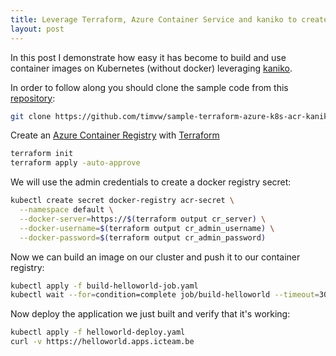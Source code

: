 ```yaml
---
title: Leverage Terraform, Azure Container Service and kaniko to create and use container images on Kubernetes.
layout: post
---
```

In this post I demonstrate how easy it has become to build and use container images on Kubernetes (without docker) leveraging [kaniko](https://github.com/GoogleContainerTools/kaniko).

In order to follow along you should clone the sample code from this [repository](https://github.com/timvw/sample-terraform-azure-k8s-acr-kaniko):

```bash
git clone https://github.com/timvw/sample-terraform-azure-k8s-acr-kaniko
```

Create an [Azure Container Registry](https://azure.microsoft.com/en-us/services/container-registry/) with [Terraform](https://www.terraform.io/docs/providers/azurerm/r/container_registry.html)

```bash
terraform init
terraform apply -auto-approve
```

We will use the admin credentials to create a docker registry secret:

```bash
kubectl create secret docker-registry acr-secret \
  --namespace default \
  --docker-server=https://$(terraform output cr_server) \
  --docker-username=$(terraform output cr_admin_username) \
  --docker-password=$(terraform output cr_admin_password)
```

Now we can build an image on our cluster and push it to our container registry:

```bash
kubectl apply -f build-helloworld-job.yaml
kubectl wait --for=condition=complete job/build-helloworld --timeout=300s
```

Now deploy the application we just built and verify that it's working:

```bash
kubectl apply -f helloworld-deploy.yaml
curl -v https://helloworld.apps.icteam.be
```





